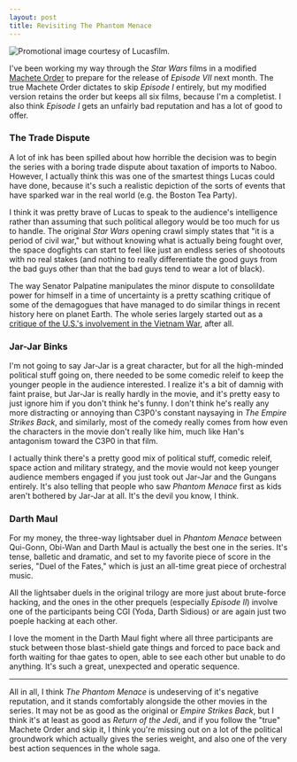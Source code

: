 ```yaml
---
layout: post
title: Revisiting The Phantom Menace
---
```

  
![Promotional image courtesy of Lucasfilm.](http://www.bradwestness.com/content/images/ep1duel.jpg)

I've been working my way through the *Star Wars* films in a modified [Machete Order](http://www.nomachetejuggling.com/2011/11/11/the-star-wars-saga-suggested-viewing-order/) to
prepare for the release of *Episode VII* next month. The true Machete Order dictates to
skip *Episode I* entirely, but my modified version retains the order but keeps all six films,
because I'm a completist. I also think *Episode I* gets an unfairly bad reputation and has
a lot of good to offer.

### The Trade Dispute

A lot of ink has been spilled about how horrible the decision was to begin the series with a
boring trade dispute about taxation of imports to Naboo. However, I actually think this was
one of the smartest things Lucas could have done, because it's such a realistic depiction of
the sorts of events that have sparked war in the real world (e.g. the Boston Tea Party).

I think it was pretty brave of Lucas to speak to the audience's intelligence rather than
assuming that such political allegory would be too much for us to handle. The original *Star Wars*
opening crawl simply states that "it is a period of civil war," but without knowing what is
actually being fought over, the space dogfights can start to feel like just an endless series
of shootouts with no real stakes (and nothing to really differentiate the good guys from the
bad guys other than that the bad guys tend to wear a lot of black).

The way Senator Palpatine manipulates the minor dispute to consolildate power for himself in a time of
uncertainty is a pretty scathing critique of some of the demagogues that have managed to
do similar things in recent history here on planet Earth. The whole series largely started out as
a [critique of the U.S.'s involvement in the Vietnam War](http://nypost.com/2014/09/21/how-star-wars-was-secretly-george-lucas-protest-of-vietnam/), after all.

### Jar-Jar Binks

I'm not going to say Jar-Jar is a great character, but for all the high-minded political stuff 
going on, there needed to be some comedic releif to keep the younger people in the audience 
interested. I realize it's a bit of damnig with faint praise, but Jar-Jar is really hardly 
in the movie, and it's pretty easy to just ignore him if you don't think he's funny. I don't think
he's really any more distracting or annoying than C3P0's constant naysaying in *The Empire
Strikes Back*, and similarly, most of  the comedy really comes from how even the characters 
in the movie don't really like him, much like Han's antagonism toward the  C3P0 in that film. 

I actually think there's a pretty good mix of political stuff, comedic releif, space action 
and military strategy, and the movie would not keep younger audience members engaged if you
just took out Jar-Jar and the Gungans entirely. It's also telling that people who saw 
*Phantom Menace* first as kids aren't bothered by Jar-Jar at all. It's the devil you know, I think.

### Darth Maul

For my money, the three-way lightsaber duel in *Phantom Menace* between Qui-Gonn, Obi-Wan and 
Darth Maul is actually the best one in the series. It's tense, balletic and dramatic, and set
to my favorite piece of score in the series, "Duel of the Fates," which is just an all-time
great piece of orchestral music. 

All the lightsaber duels in the original trilogy are more just about brute-force hacking,
and the ones in the other prequels (especially *Episode II*) involve one of the participants
being CGI (Yoda, Darth Sidious) or are again just two poeple hacking at each other. 

I love the moment in the Darth Maul fight where all three participants are stuck between those
blast-shield gate things and forced to pace back and forth waiting for thae gates to open,
able to see each other but unable to do anything. It's such a great, unexpected and operatic sequence.

---

All in all, I think *The Phantom Menace* is undeserving of it's negative reputation, and it stands
comfortably alongside the other movies in the series. It may not be as good as the original or *Empire
Strikes Back*, but I think it's at least as good as *Return of the Jedi*, and if you follow the "true"
Machete Order and skip it, I think you're missing out on a lot of the political groundwork which
actually gives the series weight, and also one of the very best action sequences in the whole saga.